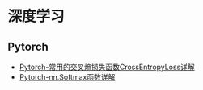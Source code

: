 # 深度学习

## Pytorch
* [Pytorch-常用的交叉熵损失函数CrossEntropyLoss详解](./2021/2021-03/2021-03-11/Pytorch-常用的交叉熵损失函数CrossEntropyLoss详解.md)
* [Pytorch-nn.Softmax函数详解](./2021/2021-03/2021-03-12/Pytorch-nn.Softmax函数详解.md)
